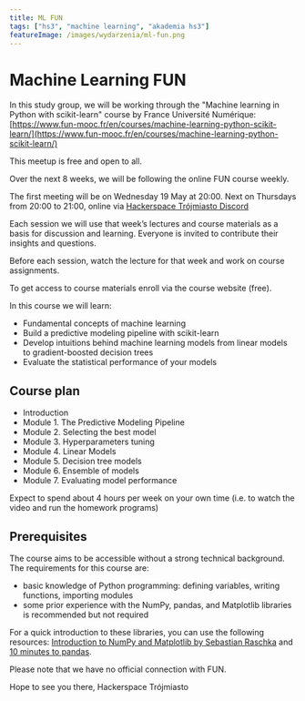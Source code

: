 ```yaml
---
title: ML FUN
tags: ["hs3", "machine learning", "akademia hs3"]
featureImage: /images/wydarzenia/ml-fun.png
---
```


# Machine Learning FUN

In this study group, we will be working through the "Machine learning in Python with scikit-learn" course by France Université Numérique: [https://www.fun-mooc.fr/en/courses/machine-learning-python-scikit-learn/](https://www.fun-mooc.fr/en/courses/machine-learning-python-scikit-learn/)

This meetup is free and open to all.

Over the next 8 weeks, we will be following the online FUN course weekly.

The first meeting will be on Wednesday 19 May at 20:00. Next on Thursdays from 20:00 to 21:00, online via [Hackerspace Trójmiasto Discord](https://hs3.pl/join)

Each session we will use that week’s lectures and course materials as a basis for discussion and learning. Everyone is invited to contribute their insights and questions.

Before each session, watch the lecture for that week and work on course assignments.

To get access to course materials enroll via the course website (free).

In this course we will learn:

- Fundamental concepts of machine learning
- Build a predictive modeling pipeline with scikit-learn
- Develop intuitions behind machine learning models from linear models to gradient-boosted decision trees
- Evaluate the statistical performance of your models

## Course plan

- Introduction
- Module 1. The Predictive Modeling Pipeline
- Module 2. Selecting the best model
- Module 3. Hyperparameters tuning
- Module 4. Linear Models
- Module 5. Decision tree models
- Module 6. Ensemble of models
- Module 7. Evaluating model performance

Expect to spend about 4 hours per week on your own time (i.e. to watch the video and run the homework programs)

## Prerequisites

The course aims to be accessible without a strong technical background. The requirements for this course are:

- basic knowledge of Python programming: defining variables, writing functions, importing modules
- some prior experience with the NumPy, pandas, and Matplotlib libraries is recommended but not required

For a quick introduction to these libraries, you can use the following resources: [Introduction to NumPy and Matplotlib by Sebastian Raschka](https://sebastianraschka.com/blog/2020/numpy-intro.html) and [10 minutes to pandas](https://pandas.pydata.org/pandas-docs/stable/user_guide/10min.html).

Please note that we have no official connection with FUN.

Hope to see you there,
Hackerspace Trójmiasto